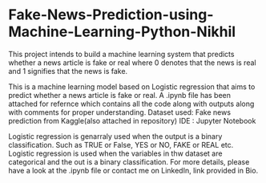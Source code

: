 # Fake-News-Prediction-using-Machine-Learning-Python-Nikhil
This project intends to build a machine learning system that predicts whether a news article is fake or real where 0 denotes that the news is real and 1 signifies that the news is fake.

This is a machine learning model based on Logistic regression that aims to predict whether a news article is fake or real.
A .ipynb file has been attached for refernce which contains all the code along with outputs along with comments for proper understanding.
Dataset used: Fake news prediction from Kaggle(also attached in repository)
IDE : Jupyter Notebook


Logistic regression is genarraly used when the output is a binary classification. Such as TRUE or False, YES or NO, FAKE or REAL etc.
Logistic regression is used when the variables in thw dataset are categorical and the out is a binary classification.
For more details, please have a look at the .ipynb file or contact me on LinkedIn, link provided in Bio.
